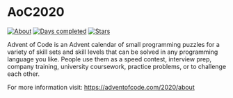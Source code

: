 # AoC2020
[![About](https://img.shields.io/badge/Advent%20of%20Code-2020-brightgreen)](https://adventofcode.com/2020/about)
[![Days completed](https://img.shields.io/badge/Days%20completed-5-blue)](https://github.com/rxt30/AoC2020)
[![Stars](https://img.shields.io/badge/Stars%20⭐-10-yellow)]()

Advent of Code is an Advent calendar of small programming puzzles for a variety of skill sets and skill levels that can be solved in any programming language you like. People use them as a speed contest, interview prep, company training, university coursework, practice problems, or to challenge each other.

For more information visit: https://adventofcode.com/2020/about
